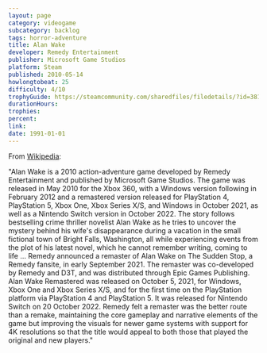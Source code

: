 ```yaml
---
layout: page
category: videogame
subcategory: backlog
tags: horror-adventure
title: Alan Wake
developer: Remedy Entertainment
publisher: Microsoft Game Studios
platform: Steam
published: 2010-05-14
howlongtobeat: 25
difficulty: 4/10
trophyGuide: https://steamcommunity.com/sharedfiles/filedetails/?id=381121751
durationHours:
trophies:
percent:
link:
date: 1991-01-01
---
```


From [Wikipedia](https://en.wikipedia.org/wiki/Alan_Wake):

"Alan Wake is a 2010 action-adventure game developed by Remedy Entertainment and published by Microsoft Game Studios. The game was released in May 2010 for the Xbox 360, with a Windows version following in February 2012 and a remastered version released for PlayStation 4, PlayStation 5, Xbox One, Xbox Series X/S, and Windows in October 2021, as well as a Nintendo Switch version in October 2022. The story follows bestselling crime thriller novelist Alan Wake as he tries to uncover the mystery behind his wife's disappearance during a vacation in the small fictional town of Bright Falls, Washington, all while experiencing events from the plot of his latest novel, which he cannot remember writing, coming to life ... Remedy announced a remaster of Alan Wake on The Sudden Stop, a Remedy fansite, in early September 2021. The remaster was co-developed by Remedy and D3T, and was distributed through Epic Games Publishing. Alan Wake Remastered was released on October 5, 2021, for Windows, Xbox One and Xbox Series X/S, and for the first time on the PlayStation platform via PlayStation 4 and PlayStation 5. It was released for Nintendo Switch on 20 October 2022. Remedy felt a remaster was the better route than a remake, maintaining the core gameplay and narrative elements of the game but improving the visuals for newer game systems with support for 4K resolutions so that the title would appeal to both those that played the original and new players."
